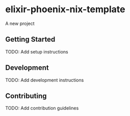 # elixir-phoenix-nix-template

A new project

## Getting Started

TODO: Add setup instructions

## Development

TODO: Add development instructions

## Contributing

TODO: Add contribution guidelines